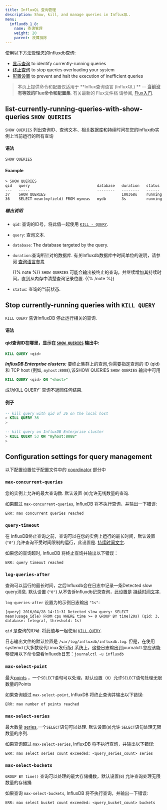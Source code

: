 ```yaml
---
title: InfluxQL 查询管理
description: Show, kill, and manage queries in InfluxQL.
menu:
  influxdb_1_8:
    name: 查询管理
    weight: 20
    parent: 故障排除
---
```


使用以下方法管理您的Influxdb查询:

- [显示查询](#list-currently-running-queries-with-show-queries) to identify currently-running queries
- [终止查询](#stop-currently-running-queries-with-kill-query) to stop queries overloading your system
- [配置设置](#configuration-settings-for-query-management) to prevent and halt the execution of inefficient queries

> 本页上提供命令和配置仅适用于 **Influx查询语言 (InfluxQL) ** -- **当前没有等效的Flux命令和配置集**. 有关最新的 Flux文件档 请参阅, [ Flux入门](/influxdb/v1.8/flux/get-started/).

## list-currently-running-queries-with-show-queries `SHOW QUERIES`

`SHOW QUERIES` 列出查询ID、查询文本、相关数据库和持续时间在您的Influxdb实例上当前运行的所有查询

#### 语法

```sql
SHOW QUERIES
```

#### Example

```
> SHOW QUERIES
qid	  query                              database   duration   status
---   -----                              --------   --------   ------
37    SHOW QUERIES                                  100368u    running
36    SELECT mean(myfield) FROM mymeas   mydb       3s         running
```

##### 输出说明

- `qid`: 查询的ID号，将此值一起使用 [`KILL - QUERY`](/influxdb/v1.7/troubleshooting/query_management/#stop-currently-running-queries-with-kill-query).  
- `query`: 查询文本.  
- `database`: The database targeted by the query.  
- `duration`:查询所针对的数据库.
  有关Influxdb数据库中时间单位的说明，请参阅 [查询语言参考](/influxdb/v1.7/query_language/spec/#durations)
  
  {{% note %}}
  `SHOW QUERIES` 可能会输出被终止的查询，并继续增加其持续时间，直到从内存中清楚查询记录位置.
  {{% /note %}}

- `status`: 查询的当前状态.

## Stop currently-running queries with `KILL QUERY`

`KILL QUERY` 告诉InfluxDB 停止运行相关的查询.

#### 语法

#### qid查询ID在哪里，显示在 [`SHOW QUERIES`](/influxdb/v1.3/troubleshooting/query_management/#list-currently-running-queries-with-show-queries) 输出中:

```sql
KILL QUERY <qid>
```

***InfluxDB Enterprise clusters:*** 要终止集群上的查询,你需要指定查询的 ID (qid) 和  TCP host (例如, `myhost:8088`),该SHOW QUERIES
 `SHOW QUERIES` 输出中可用

```sql
KILL QUERY <qid> ON "<host>"
```

成功KILL QUERY` 查询不返回任何结果.

#### 例子

```sql
-- kill query with qid of 36 on the local host
> KILL QUERY 36
>
```

```sql
-- kill query on InfluxDB Enterprise cluster
> KILL QUERY 53 ON "myhost:8088"
>
```

## Configuration settings for query management

以下配置设置位于配置文件中的
[coordinator](/influxdb/v1.8/administration/config/#query-management-settings) 部分中

### `max-concurrent-queries`

您的实例上允许的最大查询数.
默认设置 (`0`)允许无线数量的查询.

如果超过 `max-concurrent-queries`, InfluxDB 将不执行查询，并输出一下错误:

```
ERR: max concurrent queries reached
```

### `query-timeout`

在 InfluxDB终止查询之前，查询可以在您的实例上运行的最长时间，默认设置 (`"0"`) 允许查询不受时间限制的运行，此设置是. [持续时间文字](/influxdb/v1.8/query_language/spec/#durations).

如果您的查询超时, InfluxDB 将终止查询并输出以下错误：

```
ERR: query timeout reached
```

### `log-queries-after`

查询可以运行的最长时间，之后Influxdb会在日志中记录一条Detected slow query消息.
默认设置 (`"0"`) 从不告诉Influxdb记录查询，此设置是 [持续时间文字](/influxdb/v1.8/query_language/spec/#durations).

`log-queries-after` 设置为的示例日志输出 `"1s"`:

```
[query] 2016/04/28 14:11:31 Detected slow query: SELECT mean(usage_idle) FROM cpu WHERE time >= 0 GROUP BY time(20s) (qid: 3, database: telegraf, threshold: 1s)
```

`qid` 是查询的ID号.
将此值与一起使用 [`KILL QUERY`](/influxdb/v1.8/troubleshooting/query_management/#stop-currently-running-queries-with-kill-query).

日志输出文件的默认位置是 `/var/log/influxdb/influxdb.log`. 但是，在使用systemd  (大多数现代Linux发行版) 系统上，这些日志输出到journalctl.您应该能够使用以下命令查看Influxdb日志：`journalctl -u influxdb`

### `max-select-point`

 最大[points](/influxdb/v1.8/concepts/glossary/#point) ，一个`SELECT`语句可以处理，默认设置（`0`）允许`SELECT`语句处理无限数量的Points

如果查询超过 `max-select-point`, InfluxDB 将终止查询并输出以下错误:

```
ERR: max number of points reached
```

### `max-select-series`

最大数量 [series](/influxdb/v1.8/concepts/glossary/#series),一个`SELECT`语句可以处理.
默认设置(`0`)允许 `SELECT`语句处理无限数量的序列.

如果查询超过 `max-select-series`, InfluxDB 将不执行查询，并输出以下错误:

```
ERR: max select series count exceeded: <query_series_count> series
```

### `max-select-buckets`

 `GROUP BY time()` 查询可以处理的最大存储桶数，默认设置(`0`) 允许查询处理无限数量的存储捅

如果查询 `max-select-buckets`, InfluxDB 将不执行查询，并输出一下错误:

```
ERR: max select bucket count exceeded: <query_bucket_count> buckets
```
